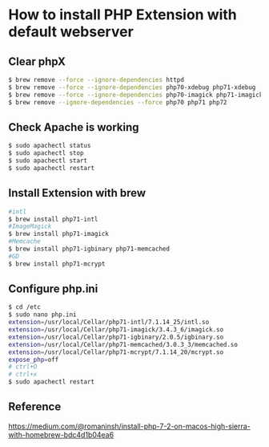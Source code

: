 # How to install PHP Extension with default webserver

## Clear phpX
```bash
$ brew remove --force --ignore-dependencies httpd
$ brew remove --force --ignore-dependencies php70-xdebug php71-xdebug
$ brew remove --force --ignore-dependencies php70-imagick php71-imagick
$ brew remove --ignore-dependencies --force php70 php71 php72
```

## Check Apache is working
```bash
$ sudo apachectl status
$ sudo apachectl stop
$ sudo apachectl start 
$ sudo apachectl restart
```

## Install Extension with brew
```bash
#intl
$ brew install php71-intl
#ImageMagick
$ brew install php71-imagick
#Memcache
$ brew install php71-igbinary php71-memcached
#GD
$ brew install php71-mcrypt
```

## Configure php.ini
```bash
$ cd /etc
$ sudo nano php.ini
extension=/usr/local/Cellar/php71-intl/7.1.14_25/intl.so
extension=/usr/local/Cellar/php71-imagick/3.4.3_6/imagick.so
extension=/usr/local/Cellar/php71-igbinary/2.0.5/igbinary.so
extension=/usr/local/Cellar/php71-memcached/3.0.3_3/memcached.so
extension=/usr/local/Cellar/php71-mcrypt/7.1.14_20/mcrypt.so
expose_php=off
# ctrl+O 
# ctrl+x
$ sudo apachectl restart
```


## Reference
https://medium.com/@romaninsh/install-php-7-2-on-macos-high-sierra-with-homebrew-bdc4d1b04ea6